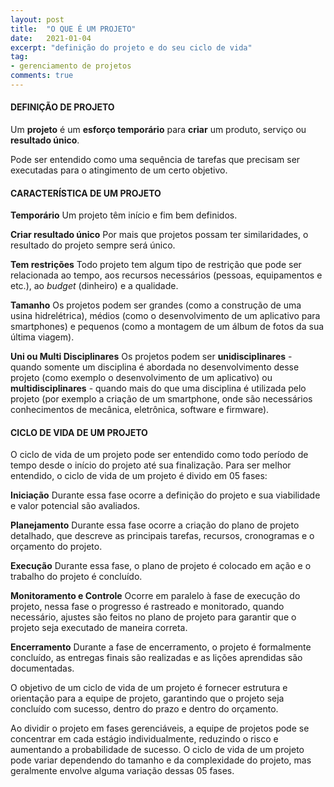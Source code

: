 ```yaml
---
layout: post
title:  "O QUE É UM PROJETO"
date:   2021-01-04
excerpt: "definição do projeto e do seu ciclo de vida"
tag:
- gerenciamento de projetos
comments: true
---
```

#### DEFINIÇÃO DE PROJETO
Um <b>projeto</b> é um <b>esforço temporário</b> para <b>criar</b> um produto, serviço ou <b>resultado único</b>.

Pode ser entendido como uma sequência de tarefas que precisam ser executadas para o atingimento de um certo objetivo.

#### CARACTERÍSTICA DE UM PROJETO
**Temporário**
Um projeto têm início e fim bem definidos.

**Criar resultado único**
Por mais que projetos possam ter similaridades, o resultado do projeto sempre será único.

**Tem restrições**
Todo projeto tem algum tipo de restrição que pode ser relacionada ao tempo, aos recursos necessários (pessoas, equipamentos e etc.), ao *budget* (dinheiro) e a qualidade.

**Tamanho**
Os projetos podem ser grandes (como a construção de uma usina hidrelétrica), médios (como o desenvolvimento de um aplicativo para smartphones) e pequenos (como a montagem de um álbum de fotos da sua última viagem).

**Uni ou Multi Disciplinares**
Os projetos podem ser <b>unidisciplinares</b> - quando somente um disciplina é abordada no desenvolvimento desse projeto (como exemplo o desenvolvimento de um aplicativo) ou <b>multidisciplinares</b> - quando mais do que uma disciplina é utilizada pelo projeto (por exemplo a criação de um smartphone, onde são necessários conhecimentos de mecânica, eletrônica, software e firmware).

#### CICLO DE VIDA DE UM PROJETO
O ciclo de vida de um projeto pode ser entendido como todo período de tempo desde o início do projeto até sua finalização. Para ser melhor entendido, o ciclo de vida de um projeto é divido em 05 fases:

**Iniciação**
Durante essa fase ocorre a definição do projeto e sua viabilidade e valor potencial são avaliados.

**Planejamento**
Durante essa fase ocorre a criação do plano de projeto detalhado, que descreve as principais tarefas, recursos, cronogramas e o orçamento do projeto.

**Execução**
Durante essa fase, o plano de projeto é colocado em ação e o trabalho do projeto é concluído.

**Monitoramento e Controle**
Ocorre em paralelo à fase de execução do projeto, nessa fase o progresso é rastreado e monitorado, quando necessário, ajustes são feitos no plano de projeto para garantir que o projeto seja executado de maneira correta.

**Encerramento**
Durante a fase de encerramento, o projeto é formalmente concluído, as entregas finais são realizadas e as lições aprendidas são documentadas.

O objetivo de um ciclo de vida de um projeto é fornecer estrutura e orientação para a equipe de projeto, garantindo que o projeto seja concluído com sucesso, dentro do prazo e dentro do orçamento. 

Ao dividir o projeto em fases gerenciáveis, a equipe de projetos pode se concentrar em cada estágio individualmente, reduzindo o risco e aumentando a probabilidade de sucesso. O ciclo de vida de um projeto pode variar dependendo do tamanho e da complexidade do projeto, mas geralmente envolve alguma variação dessas 05 fases.
